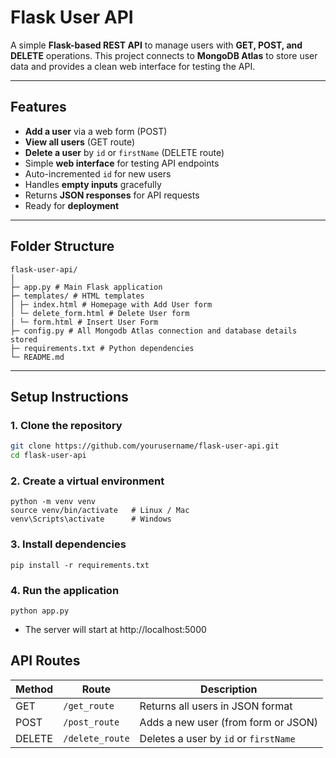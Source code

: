 # Flask User API

A simple **Flask-based REST API** to manage users with **GET, POST, and DELETE** operations. This project connects to **MongoDB Atlas** to store user data and provides a clean web interface for testing the API.

---

## Features

- **Add a user** via a web form (POST)
- **View all users** (GET route)
- **Delete a user** by `id` or `firstName` (DELETE route)
- Simple **web interface** for testing API endpoints
- Auto-incremented `id` for new users
- Handles **empty inputs** gracefully
- Returns **JSON responses** for API requests
- Ready for **deployment**

---

## Folder Structure
```blash
flask-user-api/
│
├─ app.py # Main Flask application
├─ templates/ # HTML templates
│ ├─ index.html # Homepage with Add User form
│ └─ delete_form.html # Delete User form
| └─ form.html # Insert User Form
├─ config.py # All Mongodb Atlas connection and database details stored
├─ requirements.txt # Python dependencies
└─ README.md 
```

---

## Setup Instructions

### 1. Clone the repository
```bash
git clone https://github.com/yourusername/flask-user-api.git
cd flask-user-api
```

### 2. Create a virtual environment
```blash
python -m venv venv
source venv/bin/activate   # Linux / Mac
venv\Scripts\activate      # Windows
```

### 3. Install dependencies
```blash
pip install -r requirements.txt
```

### 4. Run the application
```blash
python app.py
```
* The server will start at http://localhost:5000

## API Routes
| Method | Route           | Description                           |
| ------ | --------------- | ------------------------------------- |
| GET    | `/get_route`    | Returns all users in JSON format      |
| POST   | `/post_route`   | Adds a new user (from form or JSON)   |
| DELETE | `/delete_route` | Deletes a user by `id` or `firstName` |

